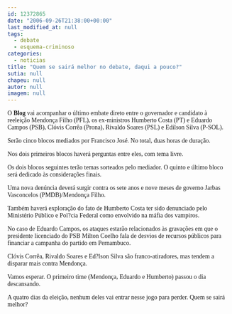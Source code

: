 ```yaml
---
id: 12372865
date: "2006-09-26T21:38:00+00:00"
last_modified_at: null
tags:
  - debate
  - esquema-criminoso
categories:
  - noticias
title: "Quem se sairá melhor no debate, daqui a pouco?"
sutia: null
chapeu: null
autor: null
imagem: null
---
```

<p><P><FONT face=Verdana>O&nbsp;<STRONG>Blog</STRONG> vai acompanhar o último embate direto entre o governador e candidato à reeleição Mendonça Filho (PFL), os ex-ministros Humberto Costa (PT) e Eduardo Campos (PSB), Clóvis Corrêa (Prona), Rivaldo Soares (PSL) e Edilson Silva (P-SOL).</FONT></P></p>
<p><P><FONT face=Verdana>Serão cinco blocos mediados por Francisco José. No total, duas horas de duração.</FONT></P></p>
<p><P><FONT face=Verdana>Nos dois primeiros blocos haverá perguntas entre eles, com tema livre. </FONT></P></p>
<p><P><FONT face=Verdana>Os dois blocos seguintes terão temas sorteados pelo mediador. O quinto e último bloco será dedicado às considerações finais.</FONT></P></p>
<p><P><FONT face=Verdana>Uma nova denúncia deverá surgir contra os sete anos e nove meses de governo Jarbas Vasconcelos (PMDB)/Mendonça Filho.</FONT></P></p>
<p><P><FONT face=Verdana>Também haverá exploração do fato de Humberto Costa ter sido denunciado pelo Ministério Público e Pol?cia Federal como envolvido na máfia dos vampiros.</FONT></P></p>
<p><P><FONT face=Verdana>No caso de Eduardo Campos, os ataques estarão relacionados às gravações em que o presidente licenciado do PSB Milton Coelho fala de desvios de recursos públicos para financiar a campanha do partido em Pernambuco.</FONT></P></p>
<p><P><FONT face=Verdana>Clóvis Corrêa, Rivaldo Soares e Ed?lson Silva são franco-atiradores, mas tendem a disparar mais contra Mendonça.</FONT></P></p>
<p><P><FONT face=Verdana>Vamos esperar. O primeiro time (Mendonça, Eduardo e Humberto) passou o dia descansando. </FONT></P></p>
<p><P><FONT face=Verdana>A quatro dias da eleição, nenhum deles vai entrar nesse jogo para perder. Quem se sairá melhor?</FONT></P> </p>
